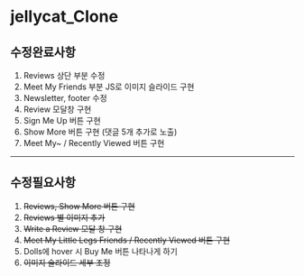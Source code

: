 # jellycat_Clone

## 수정완료사항
1. Reviews 상단 부분 수정
2. Meet My Friends 부분 JS로 이미지 슬라이드 구현
3. Newsletter, footer 수정
4. Review 모달창 구현
5. Sign Me Up 버튼 구현
6. Show More 버튼 구현 (댓글 5개 추가로 노출)
7. Meet My~ / Recently Viewed 버튼 구현
---
## 수정필요사항
1. ~~Reviews, Show More 버튼 구현~~
2. ~~Reviews 별 이미지 추가~~
3. ~~Write a Review 모달 창 구현~~
4. ~~Meet My Little Legs Friends / Recently Viewed 버튼 구현~~
5. Dolls에 hover 시 Buy Me 버튼 나타나게 하기
6. ~~이미지 슬라이드 세부 조정~~
